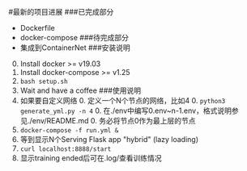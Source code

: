 #最新的项目进展
###已完成部分
- Dockerfile
- docker-compose
###待完成部分
- 集成到ContainerNet
###安装说明
0. Install docker >= v19.03
0. Install docker-compose >= v1.25
0. ```bash setup.sh```
0. Wait and have a coffee
###使用说明
0. 如果要自定义网络
    0. 定义一个N个节点的网络，比如4
    0. ```python3 generate_yml.py -n 4```
    0. 在./env中编写0.env~n-1.env，格式说明参见./env/README.md
    0. 务必将节点0作为最上层的节点
0. ```docker-compose -f run.yml &```
0. 等到显示N个Serving Flask app "hybrid" (lazy loading)
0. ```curl localhost:8888/start```
0. 显示training ended后可在.log/查看训练情况
